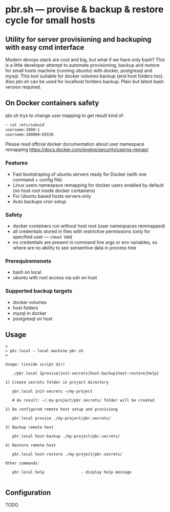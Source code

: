 # pbr.sh — provise & backup & restore cycle for small hosts
## Utility for server provisioning and backuping with easy cmd interface

Modern devops stack are cool and big, but what if we have only bash? This is a little developer attempt to automate provisioning, backup and restore for small hosts machine (running ubuntu) with docker, postgresql and mysql. This tool suitable for docker volumes backup (and host folders too). Also pbr.sh can be used for localhost forlders backup. Plain but latest bash version required.

## On Docker containers safety

pbr.sh trys to change user mapping to get result kind of:

```bash
~ cat /etc/subuid
username:1000:1
username:100000:65536
```

Please read official docker documentation about user namespace remapping https://docs.docker.com/engine/security/userns-remap/

### Features
- Fast bootstraping of ubuntu servers ready for Docker (with one command + config file)
- Linux users namespace remapping for docker users enabled by default
  (no host root inside docker containers)
- For Ubuntu based hosts servers only
- Auto backups cron setup

### Safety
- docker containers run without host root (user namespaces remmapped)
- all credentials stored in files with restrictive permissions
  (only for specified user — `chmod 500`)
- no credentials are present in command line args or env variables,
  so where are no ability to see sensentive data in process tree

### Prerequiremenets
- bash on local
- ubuntu with root access via ssh on host

### Supported backup targets
- docker volumes
- host folders
- mysql in docker
- postgresql on host

## Usage

```
>
> pbr.local — local machine pbr.sh
>

Usage: (inside script dir)

   ./pbr.local {provise|init-secrets|host-backup|host-restore|help}

1) Create secrets folder in project directory

   pbr.local init-secrets ~/my-project

   # As result: ~/.my-project/pbr.secrets/ folder will be created

2) Do configured remote host setup and provisiong

   pbr.local provise ./my-project/pbr.secrets/

3) Backup remote host

   pbr.local host-backup ./my-project/pbr.secrets/

4) Restore remote host

   pbr.local host-restore ./my-project/pbr.secrets/

Other commands:

   pbr.local help                - display help message
   
```


## Configuration

TODO

